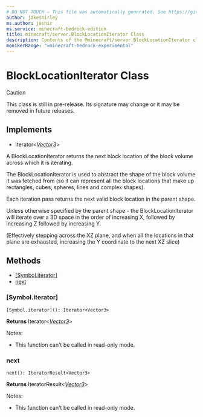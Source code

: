 ```yaml
---
# DO NOT TOUCH — This file was automatically generated. See https://github.com/mojang/minecraftapidocsgenerator to modify descriptions, examples, etc.
author: jakeshirley
ms.author: jashir
ms.service: minecraft-bedrock-edition
title: minecraft/server.BlockLocationIterator Class
description: Contents of the @minecraft/server.BlockLocationIterator class.
monikerRange: "=minecraft-bedrock-experimental"
---
```

# BlockLocationIterator Class

> [!CAUTION]
> This class is still in pre-release.  Its signature may change or it may be removed in future releases.

## Implements
- Iterator&lt;[*Vector3*](Vector3.md)&gt;

A BlockLocationIterator returns the next block location of the block volume across which it is iterating.

The BlockLocationIterator is used to abstract the shape of the block volume it was fetched from (so it can represent all the block locations that make up rectangles, cubes, spheres, lines and complex shapes).

Each iteration pass returns the next valid block location in the parent shape.

Unless otherwise specified by the parent shape - the BlockLocationIterator will iterate over a 3D space in the order of increasing X, followed by increasing Z followed by increasing Y.

(Effectively stepping across the XZ plane, and when all the locations in that plane are exhausted, increasing the Y coordinate to the next XZ slice)

## Methods
- [[Symbol.iterator]](#[symbol.iterator])
- [next](#next)

### **[Symbol.iterator]**
`
[Symbol.iterator](): Iterator<Vector3>
`

**Returns** Iterator&lt;[*Vector3*](Vector3.md)&gt;
  
Notes:
- This function can't be called in read-only mode.

### **next**
`
next(): IteratorResult<Vector3>
`

**Returns** IteratorResult&lt;[*Vector3*](Vector3.md)&gt;
  
Notes:
- This function can't be called in read-only mode.
